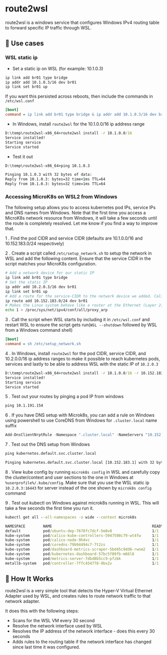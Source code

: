 # route2wsl

route2wsl is a windows service that configures Windows IPv4 routing table to forward specific IP traffic through WSL.

## 🚀 Use cases

### WSL static ip

- Set a static ip on WSL (for example: 10.1.0.3)

```bash
ip link add br01 type bridge
ip addr add 10.1.0.3/16 dev br01
ip link set br01 up
```

If you want this persisted across reboots, then include the commands in `/etc/wsl.conf`

```ini
[boot]
command = ip link add br01 type bridge & ip addr add 10.1.0.3/16 dev br01 & ip link set br01 up
```

- In Windows, install `route2wsl` for the 10.1.0.0/16 ip address range

```cmd
D:\temp\route2wsl-x86_64>route2wsl install -r 10.1.0.0/16
Service installed!
Starting service
Service started
```

- Test it out

```cmd
D:\temp\route2wsl-x86_64>ping 10.1.0.3

Pinging 10.1.0.3 with 32 bytes of data:
Reply from 10.1.0.3: bytes=32 time<1ms TTL=64
Reply from 10.1.0.3: bytes=32 time=1ms TTL=64
```

### Accessing MicroK8s on WSL2 from Windows

The following setup allows you to access kubernetes pod IPs, service IPs and DNS names from Windows. Note that the first time you access a MicroK8s network resource from Windows, it will take a few seconds until the route is completely resolved. Let me know if you find a way to improve that.

1 . Find the pod CIDR and service CIDR (defaults are 10.1.0.0/16 and 10.152.183.0/24 respectively)

2 . Create a script called `/etc/setup_network.sh` to setup the network in WSL and add the following content. Ensure that the service CIDR in the script matches your MicroK8s configuration.

```sh
# Add a network device for our static IP
ip link add br01 type bridge
# Set the static IP
ip addr add 10.2.0.3/16 dev br01
ip link set br01 up
# Add a route for the service-CIDR to the network device we added. Calico will pick this up. We don't need to do this for the pod-CIDR because Calico would do it automatically.
ip route add 10.152.183.0/24 dev br01
# Makes the Linux system behave like a router at the Ethernet (Layer 2) level. Without this, WSL (Hyper-V firewall) in Windows will not route to WSL
echo 1 > /proc/sys/net/ipv4/conf/all/proxy_arp
```
3 . Call the script when WSL starts by including it in `/etc/wsl.conf` and restart WSL to ensure the script gets run(`WSL --shutdown` followed by WSL from a Windows command shell)

```ini
[boot]
command = sh /etc/setup_network.sh
```

4 . In Windows, install `route2wsl` for the pod CIDR, service CIDR, and 10.2.0.0/16 ip address ranges to make it possible to reach kubernetes pods, services and lastly to be able to address WSL with the static IP of `10.2.0.3`

```cmd
D:\temp\route2wsl-x86_64>route2wsl install -r 10.1.0.0/16 -r 10.152.183.0/24 -r 10.2.0.0/16
Service installed!
Starting service
Service started
```

5 . Test out your routes by pinging a pod IP from windows
```cmd
ping 10.1.191.154
```

6 . If you have DNS setup with Microk8s, you can add a rule on Windows using powershell to use CoreDNS from Windows for `.cluster.local` name suffix
```powershell
Add-DnsClientNrptRule -Namespace ".cluster.local" -NameServers "10.152.183.10" -DisplayName "Win Kube Access Rule"
```

7 . Test out the DNS setup from Windows
```cmd
ping kubernetes.default.svc.cluster.local

Pinging kubernetes.default.svc.cluster.local [10.152.183.1] with 32 bytes of data:
```

8 . View kube config by running `microk8s config` in WSL and carefully copy the cluster/context and user sections to the one in Windows at `%userprofile%/.kube/config`. Make sure that you use the WSL static ip `10.2.0.3:16443` for server instead of the one shown by `microk8s config` command

9 . Test out kubectl on Windows against microk8s running in WSL. This will take a few seconds the first time you run it.
```cmd
kubectl get all --all-namespaces -o wide --context microk8s

NAMESPACE        NAME                                             READY   STATUS    RESTARTS      AGE   IP              NODE       NOMINATED NODE   READINESS GATES
default          pod/ubuntu-dep-7678fc7dcf-5m8v8                  1/1     Running   2 (23h ago)   47h   10.1.191.141    djagoda-1   <none>           <none>
kube-system      pod/calico-kube-controllers-5947598c79-wt4fw     1/1     Running   2 (23h ago)   47h   10.1.191.146    djagoda-1   <none>           <none>
kube-system      pod/calico-node-9h4vc                            1/1     Running   2 (23h ago)   47h   172.23.126.80   djagoda-1   <none>           <none>
kube-system      pod/coredns-79b94494c7-7t2zs                     1/1     Running   2 (23h ago)   47h   10.1.191.142    djagoda-1   <none>           <none>
kube-system      pod/dashboard-metrics-scraper-5bd45c9dd6-rwnm2   1/1     Running   2 (23h ago)   47h   10.1.191.145    djagoda-1   <none>           <none>
kube-system      pod/kubernetes-dashboard-57bc5f89fb-m66l8        1/1     Running   2 (23h ago)   47h   10.1.191.143    djagoda-1   <none>           <none>
kube-system      pod/metrics-server-7dbd8b5cc9-pfzbk              1/1     Running   2 (23h ago)   47h   10.1.191.144    djagoda-1   <none>           <none>
metallb-system   pod/controller-7ffc454778-9bx2v                  1/1     Running   0             23h   10.1.191.147    djagoda-1   <none>           <none>
```

## 🧩 How It Works

route2wsl is a very simple tool that detects the Hyper-V Virtual Ethernet Adapter used by WSL, and creates rules to route network traffic to that network adapter.

It does this with the following steps:

- Scans for the WSL VM every 30 second
- Resolve the network interface used by WSL
- Resolves the IP address of the network interface - does this every 30 seconds
- Adds rules to the routing table if the network interface has changed since last time it was configured.
